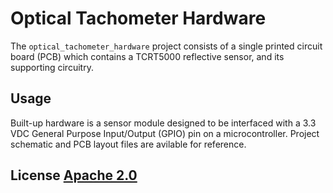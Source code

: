 # Optical Tachometer Hardware

The `optical_tachometer_hardware` project consists of a single printed circuit board (PCB)
which contains a TCRT5000 reflective sensor, and its supporting circuitry.

## Usage
Built-up hardware is a sensor module designed to be interfaced with a 3.3 VDC General
Purpose Input/Output (GPIO) pin on a microcontroller. Project schematic and PCB layout
files are avilable for reference. 

## License [Apache 2.0](http://www.apache.org/licenses/)
